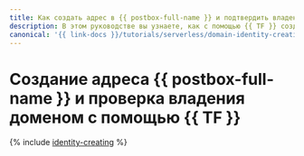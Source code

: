 ```yaml
---
title: Как создать адрес в {{ postbox-full-name }} и подтвердить владение доменом с помощью {{ TF }}
description: В этом руководстве вы узнаете, как с помощью {{ TF }} создать адрес в {{ postbox-name }} и подтвердить владение доменом для отправки писем.
canonical: '{{ link-docs }}/tutorials/serverless/domain-identity-creating'
---
```


# Создание адреса {{ postbox-full-name }} и проверка владения доменом с помощью {{ TF }}


{% include [identity-creating](../../_tutorials/serverless/identity-creating.md) %}
